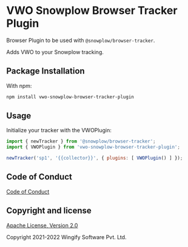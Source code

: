 # VWO Snowplow Browser Tracker Plugin

Browser Plugin to be used with `@snowplow/browser-tracker`.

Adds VWO to your Snowplow tracking.

## Package Installation

With npm:

```bash
npm install vwo-snowplow-browser-tracker-plugin
```

## Usage

Initialize your tracker with the VWOPlugin:

```js
import { newTracker } from '@snowplow/browser-tracker';
import { VWOPlugin } from 'vwo-snowplow-browser-tracker-plugin';

newTracker('sp1', '{{collector}}', { plugins: [ VWOPlugin() ] }); 
```
## Code of Conduct

[Code of Conduct](https://github.com/wingify/vwo-snowplow-browser-tracker-plugin/blob/master/CODE_OF_CONDUCT.md)

## Copyright and license

[Apache License, Version 2.0](https://github.com/wingify/vwo-snowplow-browser-tracker-plugin/blob/master/LICENSE)

Copyright 2021-2022 Wingify Software Pvt. Ltd.
